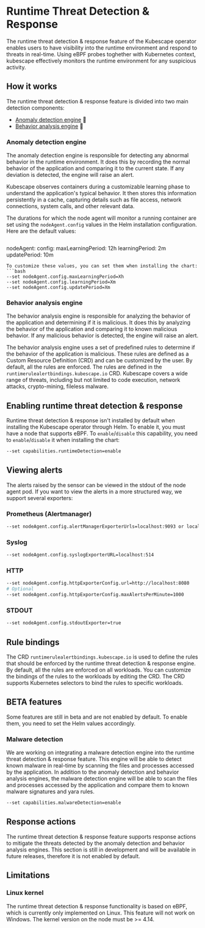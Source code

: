 # Runtime Threat Detection & Response
The runtime threat detection & response feature of the Kubescape operator enables users to have visibility into the runtime environment and respond to threats in real-time.
Using eBPF probes toghether with Kubernetes context, kubescape effectively monitors the runtime environment for any suspicious activity.

## How it works
The runtime threat detection & response feature is divided into two main detection components: <br>
- [Anomaly detection engine](#Anomaly-detection-engine) 🔎 <br>
- [Behavior analysis engine](#Behavior-analysis-engine) 🧠

### Anomaly detection engine
The anomaly detection engine is responsible for detecting any abnormal behavior in the runtime environment. It does this by recording the normal behavior of the application and comparing it to the current state. If any deviation is detected, the engine will raise an alert.

Kubescape observes containers during a customizable learning phase to understand the application's typical behavior. It then stores this information persistently in a cache, capturing details such as file access, network connections, system calls, and other relevant data.

The durations for which the node agent will monitor a running container are set using the `nodeAgent.config` values in the Helm installation configuration.
Here are the default values:
```yaml
```
nodeAgent:
  config:
    maxLearningPeriod: 12h 
    learningPeriod: 2m
    updatePeriod: 10m
```
To customize these values, you can set them when installing the chart:
```bash
--set nodeAgent.config.maxLearningPeriod=Xh
--set nodeAgent.config.learningPeriod=Xm
--set nodeAgent.config.updatePeriod=Xm
```

### Behavior analysis engine
The behavior analysis engine is responsible for analyzing the behavior of the application and determining if it is malicious. It does this by analyzing the behavior of the application and comparing it to known malicious behavior. If any malicious behavior is detected, the engine will raise an alert.

The behavior analysis engine uses a set of predefined rules to determine if the behavior of the application is malicious. These rules are defined as a Custom Resource Definition (CRD) and can be customized by the user.
By default, all the rules are enforced.
The rules are defined in the `runtimerulealertbindings.kubescape.io` CRD.
Kubescape covers a wide range of threats, including but not limited to code execution, network attacks, crypto-mining, fileless malware.

## Enabling runtime threat detection & response
Runtime threat detection & response isn't installed by default when installing the Kubescape operator through Helm. 
To enable it, you must have a node that supports eBPF.
To `enable`/`disable` this capability, you need to `enable`/`disable` it when installing the chart:
```bash
--set capabilities.runtimeDetection=enable
```

## Viewing alerts
The alerts raised by the sensor can be viewed in the stdout of the node agent pod.
If you want to view the alerts in a more structured way, we support several exporters:<br>
### Prometheus (Alertmanager)
```bash
--set nodeAgent.config.alertManagerExporterUrls=localhost:9093 or localhost:9093,localhost:9094
```
### Syslog
```bash
--set nodeAgent.config.syslogExporterURL=localhost:514
```
### HTTP
```bash
--set nodeAgent.config.httpExporterConfig.url=http://localhost:8080
# Optional
--set nodeAgent.config.httpExporterConfig.maxAlertsPerMinute=1000
```
### STDOUT
```bash
--set nodeAgent.config.stdoutExporter=true
```

## Rule bindings
The CRD `runtimerulealertbindings.kubescape.io` is used to define the rules that should be enforced by the runtime threat detection & response engine.
By default, all the rules are enforced on all workloads.
You can customize the bindings of the rules to the workloads by editing the CRD.
The CRD supports Kubernetes selectors to bind the rules to specific workloads.

## BETA features
Some features are still in beta and are not enabled by default. To enable them, you need to set the Helm values accordingly.

### Malware detection
We are working on integrating a malware detection engine into the runtime threat detection & response feature. This engine will be able to detect known malware in real-time by scanning the files and processes accessed by the application.
In addition to the anomaly detection and behavior analysis engines, the malware detection engine will be able to scan the files and processes accessed by the application and compare them to known malware signatures and yara rules.
```bash
--set capabilities.malwareDetection=enable
```

## Response actions
The runtime threat detection & response feature supports response actions to mitigate the threats detected by the anomaly detection and behavior analysis engines.
This section is still in development and will be available in future releases, therefore it is not enabled by default.

## Limitations

### Linux kernel

The runtime threat detection & response functionality is based on eBPF, which is currently only implemented on Linux. This feature will not work on Windows. The kernel version on the node must be >= 4.14.
